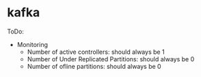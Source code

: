 # kafka
ToDo:
* Monitoring
  * Number of active controllers: should always be 1
  * Number of Under Replicated Partitions: should always be 0
  * Number of ofline partitions: should always be 0
